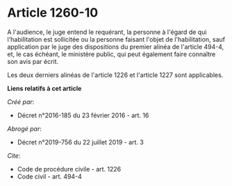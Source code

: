 # Article 1260-10

A l'audience, le juge entend le requérant, la personne à l'égard de qui l'habilitation est sollicitée ou la personne faisant
l'objet de l'habilitation, sauf application par le juge des dispositions du premier alinéa de l'article 494-4, et, le cas
échéant, le ministère public, qui peut également faire connaître son avis par écrit. 

Les deux derniers alinéas de l'article 1226 et l'article 1227 sont applicables.

**Liens relatifs à cet article**

_Créé par_:

  - Décret n°2016-185 du 23 février 2016 - art. 16

_Abrogé par_:

  - Décret n°2019-756 du 22 juillet 2019 - art. 3

_Cite_:

  - Code de procédure civile - art. 1226
  - Code civil - art. 494-4
